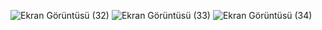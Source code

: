 
![Ekran Görüntüsü (32)](https://github.com/Revanabbaszade/Ragdoll-Game/assets/127985811/e520fe7a-2fb8-4af5-a2f0-eea865704d2b)
![Ekran Görüntüsü (33)](https://github.com/Revanabbaszade/Ragdoll-Game/assets/127985811/5c970152-6807-4043-891b-6832a7aca172)
![Ekran Görüntüsü (34)](https://github.com/Revanabbaszade/Ragdoll-Game/assets/127985811/a8d3e144-4af4-47c1-8c91-d88a3880dfa4)
